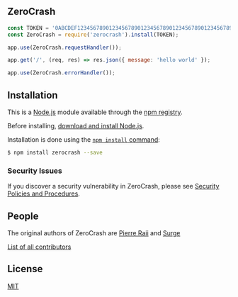 ## ZeroCrash

```js
const TOKEN = '0ABCDEF12345678901234567890123456789012345678901234567890ABCDEF0';
const ZeroCrash = require('zerocrash').install(TOKEN);

app.use(ZeroCrash.requestHandler());

app.get('/', (req, res) => res.json({ message: 'hello world' });

app.use(ZeroCrash.errorHandler());
```

## Installation

This is a [Node.js](https://nodejs.org/en/) module available through the
[npm registry](https://www.npmjs.com/).

Before installing, [download and install Node.js](https://nodejs.org/en/download/).

Installation is done using the
[`npm install` command](https://docs.npmjs.com/getting-started/installing-npm-packages-locally):

```bash
$ npm install zerocrash --save
```

### Security Issues

If you discover a security vulnerability in ZeroCrash, please see [Security Policies and Procedures](Security.md).

## People

The original authors of ZeroCrash are [Pierre Raii](https://github.com/pierreraii) and [Surge](https://github.com/surgeharb)

[List of all contributors](https://github.com/nodeward/zerocrash/graphs/contributors)

## License

  [MIT](LICENSE)

